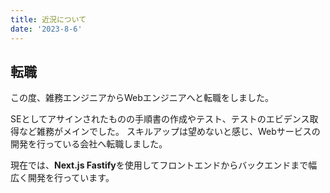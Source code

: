 ```yaml
---
title: 近況について
date: '2023-8-6'
---
```


## 転職

この度、雑務エンジニアからWebエンジニアへと転職をしました。  

SEとしてアサインされたものの手順書の作成やテスト、テストのエビデンス取得など雑務がメインでした。
スキルアップは望めないと感じ、Webサービスの開発を行っている会社へ転職しました。

現在では、**Next.js Fastify**を使用してフロントエンドからバックエンドまで幅広く開発を行っています。  